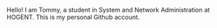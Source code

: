 Hello! I am Tommy, a student in System and Network Administration at HOGENT. This is my personal Github account.

<!---
TommySigin/TommySigin is a ✨ special ✨ repository because its `README.md` (this file) appears on your GitHub profile.
You can click the Preview link to take a look at your changes.
--->
